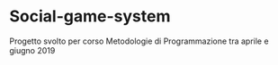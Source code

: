 # Social-game-system
Progetto svolto per corso Metodologie di Programmazione tra aprile e giugno 2019
